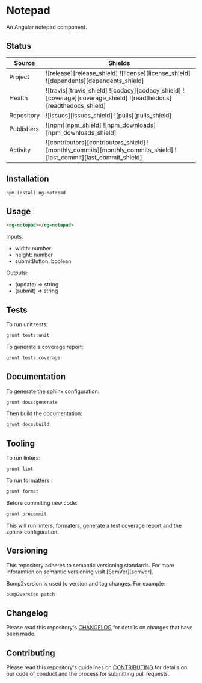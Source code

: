 # Notepad

An Angular notepad component.

## Status

| Source     | Shields                                                                                                            |
| ---------- | ------------------------------------------------------------------------------------------------------------------ |
| Project    | ![release][release_shield] ![license][license_shield] ![dependents][dependents_shield]                             |
| Health     | ![travis][travis_shield] ![codacy][codacy_shield] ![coverage][coverage_shield] ![readthedocs][readthedocs_shield]  |
| Repository | ![issues][issues_shield] ![pulls][pulls_shield]                                                                    |
| Publishers | ![npm][npm_shield] ![npm_downloads][npm_downloads_shield]                                                          |
| Activity   | ![contributors][contributors_shield] ![monthly_commits][monthly_commits_shield] ![last_commit][last_commit_shield] |

## Installation

```bash
npm install ng-notepad
```

## Usage

```html
<ng-notepad></ng-notepad>
```

Inputs:

- width: number
- height: number
- submitButton: boolean

Outputs:

- (update) => string
- (submit) => string

## Tests

To run unit tests:

```bash
grunt tests:unit
```

To generate a coverage report:

```bash
grunt tests:coverage
```

## Documentation

To generate the sphinx configuration:

```bash
grunt docs:generate
```

Then build the documentation:

```bash
grunt docs:build
```

## Tooling

To run linters:

```bash
grunt lint
```

To run formatters:

```bash
grunt format
```

Before commiting new code:

```bash
grunt precommit
```

This will run linters, formaters, generate a test coverage report and the sphinx configuration.

## Versioning

This repository adheres to semantic versioning standards.
For more inforamtion on semantic versioning visit [SemVer][semver].

Bump2version is used to version and tag changes.
For example:

```bash
bump2version patch
```

## Changelog

Please read this repository's [CHANGELOG](CHANGELOG.md) for details on changes that have been made.

## Contributing

Please read this repository's guidelines on [CONTRIBUTING](CONTRIBUTING.md) for details on our code of conduct and the process for submitting pull requests.
